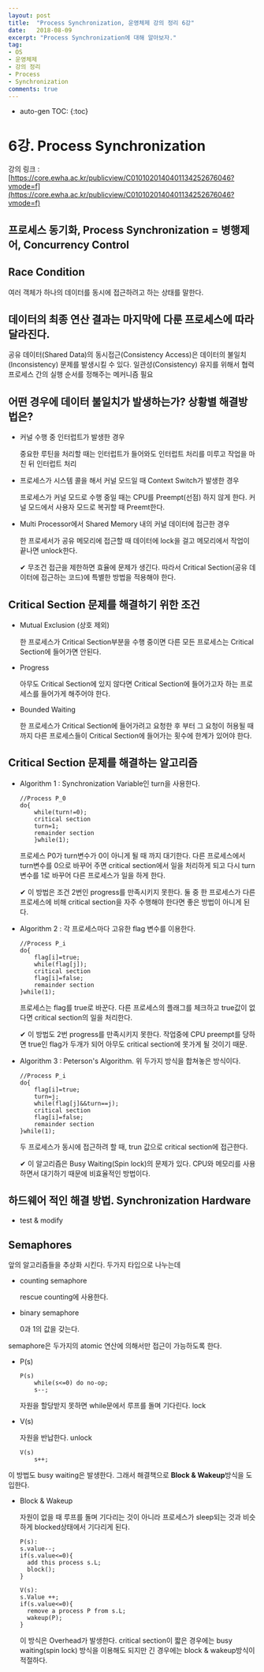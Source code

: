 ```yaml
---
layout: post
title:  "Process Synchronization, 운영체제 강의 정리 6강"
date:   2018-08-09
excerpt: "Process Synchronization에 대해 알아보자."
tag:
- OS
- 운영체제
- 강의 정리
- Process
- Synchronization
comments: true
---
```

* auto-gen TOC:
{:toc}

# 6강. Process Synchronization

강의 링크 : [https://core.ewha.ac.kr/publicview/C0101020140401134252676046?vmode=f](https://core.ewha.ac.kr/publicview/C0101020140401134252676046?vmode=f)

## 프로세스 동기화, Process Synchronization = 병행제어, Concurrency Control

## Race Condition

여러 객체가 하나의 데이터를 동시에 접근하려고 하는 상태를 말한다.

## 데이터의 최종 연산 결과는 마지막에 다룬 프로세스에 따라 달라진다.

  공유 데이터(Shared Data)의 동시접근(Consistency Access)은 데이터의 불일치(Inconsistency) 문제를 발생시킬 수 있다. 일관성(Consistency) 유지를 위해서 협력 프로세스 간의 실행 순서를 정해주는 메커니즘 필요

## 어떤 경우에 데이터 불일치가 발생하는가? 상황별 해결방법은?
  - 커널 수행 중 인터럽트가 발생한 경우

    중요한 루틴을 처리할 때는 인터럽트가 들어와도 인터럽트 처리를 미루고 작업을 마친 뒤 인터럽트 처리

  - 프로세스가 시스템 콜을 해서 커널 모드일 때 Context Switch가 발생한 경우

    프로세스가 커널 모드로 수행 중일 때는 CPU를 Preempt(선점) 하지 않게 한다. 커널 모드에서 사용자 모드로 복귀할 때 Preemt한다.

  - Multi Processor에서 Shared Memory 내의 커널 데이터에 접근한 경우

    한 프로세서가 공유 메모리에 접근할 때 데이터에 lock을 걸고 메모리에서 작업이 끝나면 unlock한다.

    ✔︎ 무조건 접근을 제한하면 효율에 문제가 생긴다. 따라서 Critical Section(공유 데이터에 접근하는 코드)에 특별한 방법을 적용해야 한다.

## Critical Section 문제를 해결하기 위한 조건
  - Mutual Exclusion (상호 제외)

    한 프로세스가 Critical Section부분을 수행 중이면 다른 모든 프로세스는 Critical Section에 들어가면 안된다.

  - Progress

    아무도 Critical Section에 있지 않다면 Critical Section에 들어가고자 하는 프로세스를 들어가게 해주어야 한다.

  - Bounded Waiting

    한 프로세스가 Critical Section에 들어가려고 요청한 후 부터 그 요청이 허용될 때까지 다른 프로세스들이 Critical Section에 들어가는 횟수에 한계가 있어야 한다.

## Critical Section 문제를 해결하는 알고리즘
  - Algorithm 1 : Synchronization Variable인 turn을 사용한다.

        //Process P_0
        do{
        	while(turn!=0);
        	critical section
        	turn=1;
        	remainder section
        	}while(1);

    프로세스 P0가 turn변수가 0이 아니게 될 때 까지 대기한다. 다른 프로세스에서 turn변수를 0으로 바꾸어 주면 critical section에서 일을 처리하게 되고 다시 turn변수를 1로 바꾸어 다른 프로세스가 일을 하게 한다.

    ✔︎ 이 방법은 조건 2번인 progress를 만족시키지 못한다. 둘 중 한 프로세스가 다른 프로세스에 비해 critical section을 자주 수행해야 한다면 좋은 방법이 아니게 된다.

  - Algorithm 2 : 각 프로세스마다 고유한 flag 변수를 이용한다.

        //Process P_i
        do{
        	flag[i]=true;
        	while(flag[j]);
        	critical section
        	flag[i]=false;
        	remainder section
        }while(1);

    프로세스는 flag를 true로 바꾼다. 다른 프로세스의 플래그를 체크하고 true값이 없다면 critical section의 일을 처리한다.

    ✔︎ 이 방법도 2번 progress를 만족시키지 못한다. 작업중에 CPU preempt를 당하면 true인 flag가 두개가 되어 아무도 critical section에 못가게 될 것이기 때문.

  - Algorithm 3 : Peterson's Algorithm. 위 두가지 방식을 합쳐놓은 방식이다.

        //Process P_i
        do{
        	flag[i]=true;
        	turn=j;
        	while(flag[j]&&turn==j);
        	critical section
        	flag[i]=false;
        	remainder section
        }while(1);


    두 프로세스가 동시에 접근하려 할 때, trun 값으로 critical section에 접근한다.

    ✔︎ 이 알고리즘은 Busy Waiting(Spin lock)의 문제가 있다. CPU와 메모리를 사용하면서 대기하기 때문에 비효율적인 방법이다.

## 하드웨어 적인 해결 방법. Synchronization Hardware
  - test & modify
  
## Semaphores

  앞의 알고리즘들을 추상화 시킨다. 두가지 타입으로 나누는데

  - counting semaphore

    rescue counting에 사용한다.

  - binary semaphore

    0과 1의 값을 갖는다.

  semaphore은 두가지의 atomic 연산에 의해서만 접근이 가능하도록 한다.

  - P(s)

        P(s)
        	while(s<=0) do no-op;
        	s--;

    자원을 할당받지 못하면 while문에서 루프를 돌며 기다린다. lock

  - V(s)

    자원을 반납한다. unlock

        V(s)
        	s++;

  이 방법도 busy waiting은 발생한다. 그래서 해결책으로 **Block & Wakeup**방식을 도입한다.

- Block & Wakeup

  자원이 없을 때 루프를 돌며 기다리는 것이 아니라 프로세스가 sleep되는 것과 비슷하게 blocked상태에서 기다리게 된다.

      P(s):
      s.value--;
      if(s.value<=0){
      	add this process s.L;
      	block();
      }

      V(s):
      s.Value ++;
      if(s.value<=0){
      	remove a process P from s.L;
      	wakeup(P);
      }

  이 방식은 Overhead가 발생한다. critical section이 짧은 경우에는 busy waiting(spin lock) 방식을 이용해도 되지만 긴 경우에는 block & wakeup방식이 적절하다.
